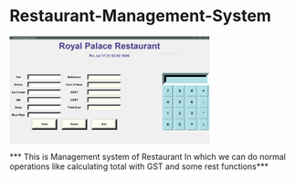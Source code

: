 # Restaurant-Management-System

<img src="https://github.com/bhargav-joshi/Restaurant-Management-System/blob/master/Documentation/snap.JPG" width="350px" align="center">

 *** This is Management system of Restaurant In which we can do normal operations like calculating total with GST and some rest functions***
